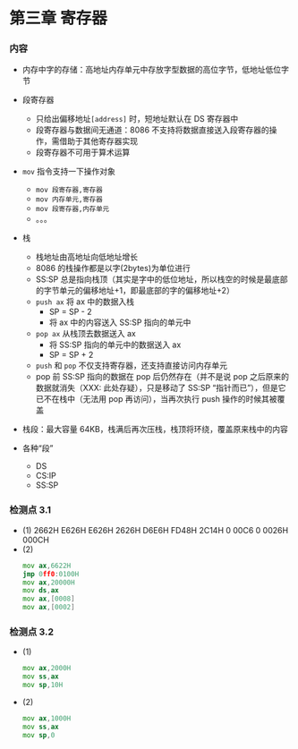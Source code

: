 # 第三章 寄存器

### 内容

- 内存中字的存储：高地址内存单元中存放字型数据的高位字节，低地址低位字节

- 段寄存器

  - 只给出偏移地址`[address]` 时，短地址默认在 DS 寄存器中
  - 段寄存器与数据间无通道：8086 不支持将数据直接送入段寄存器的操作，需借助于其他寄存器实现
  - 段寄存器不可用于算术运算

- `mov` 指令支持一下操作对象

  - `mov 段寄存器,寄存器`
  - `mov 内存单元,寄存器`
  - `mov 段寄存器,内存单元`
  - 。。。

- 栈

  - 栈地址由高地址向低地址增长
  - 8086 的栈操作都是以字(2bytes)为单位进行
  - SS:SP 总是指向栈顶（其实是字中的低位地址，所以栈空的时候是最底部的字节单元的偏移地址+1，即最底部的字的偏移地址+2）
  - `push ax` 将 ax 中的数据入栈
    - SP = SP - 2
    - 将 ax 中的内容送入 SS:SP 指向的单元中
  - `pop ax` 从栈顶去数据送入 ax
    - 将 SS:SP 指向的单元中的数据送入 ax
    - SP = SP + 2
  - `push` 和 `pop` 不仅支持寄存器，还支持直接访问内存单元
  - pop 前 SS:SP 指向的数据在 pop 后仍然存在（并不是说 pop 之后原来的数据就消失（XXX: 此处存疑），只是移动了 SS:SP “指针而已”），但是它已不在栈中（无法用 pop 再访问），当再次执行 push 操作的时候其被覆盖

- 栈段：最大容量 64KB，栈满后再次压栈，栈顶将环绕，覆盖原来栈中的内容

- 各种“段”
  - DS
  - CS:IP
  - SS:SP

### 检测点 3.1

- (1)
  2662H
  E626H
  E626H
  2626H
  D6E6H
  FD48H
  2C14H
  0
  00C6
  0
  0026H
  000CH
- (2)
  ```asm
  mov ax,6622H
  jmp 0ff0:0100H
  mov ax,20000H
  mov ds,ax
  mov ax,[0008]
  mov ax,[0002]
  ```

### 检测点 3.2

- (1)
  ```asm
  mov ax,2000H
  mov ss,ax
  mov sp,10H
  ```
- (2)
  ```asm
  mov ax,1000H
  mov ss,ax
  mov sp,0
  ```
